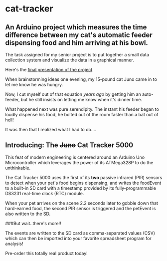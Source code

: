 # cat-tracker
## An Arduino project which measures the time difference between my cat's automatic feeder dispensing food and him arriving at his bowl.

The task assigned for my senior project is to put together a small data collection system and visualize the data in a graphical manner.

Here's the [final presentation of the project](https://vimeo.com/726744707)

When brainstorming ideas one evening, my 15-pound cat Juno came in to let me know he was hungry. 

Now, I cut myself out of that equation *years ago* by getting him an auto-feeder, but he still insists on letting me know when it's dinner time.

What happened next was pure serendipity. The instant his feeder began to loudly dispense his food, he bolted out of the room faster than a bat out of hell!

It was then that I realized what I had to do....

## Introducing: The ~~Juno~~ Cat Tracker 5000

This feat of modern engineering is centered around an Arduino Uno Microcontroller which leverages the power of its ATMega328P to do the unthinkable.

The Cat Tracker 5000 uses the first of its **two** passive infrared (PIR) sensors to detect when your pet's food begins dispensing, and writes the 
foodEvent to a built-in SD card with a timestamp provided by its fully-programmable DS3231 real-time clock (RTC) module. 

When your pet arrives on the scene 2.2 seconds later to gobble down that hard-earned food, the second PIR sensor is triggered and the petEvent is also written to the SD.


###But wait..there's more!! 

The events are written to the SD card as comma-separated values (CSV) which can then be imported into your favorite spreadsheet program for analysis!

Pre-order this totally real product today!
